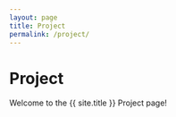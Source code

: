 ```yaml
---
layout: page
title: Project
permalink: /project/
---
```


# Project

Welcome to the {{ site.title }} Project page!
